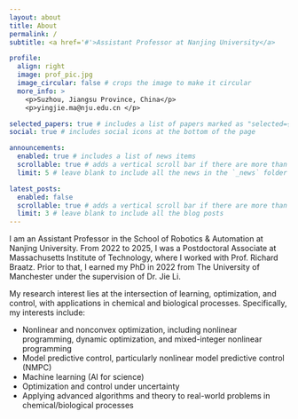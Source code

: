 ```yaml
---
layout: about
title: About
permalink: /
subtitle: <a href='#'>Assistant Professor at Nanjing University</a>

profile:
  align: right
  image: prof_pic.jpg
  image_circular: false # crops the image to make it circular
  more_info: >
    <p>Suzhou, Jiangsu Province, China</p>
    <p>yingjie.ma@nju.edu.cn </p>

selected_papers: true # includes a list of papers marked as "selected={true}"
social: true # includes social icons at the bottom of the page

announcements:
  enabled: true # includes a list of news items
  scrollable: true # adds a vertical scroll bar if there are more than 3 news items
  limit: 5 # leave blank to include all the news in the `_news` folder

latest_posts:
  enabled: false
  scrollable: true # adds a vertical scroll bar if there are more than 3 new posts items
  limit: 3 # leave blank to include all the blog posts
---
```


I am an Assistant Professor in the School of Robotics & Automation at Nanjing University. From 2022 to 2025, I was a Postdoctoral Associate at Massachusetts Institute of Technology, where I worked with Prof. Richard Braatz. Prior to that, I earned my PhD in 2022 from The University of Manchester under the supervision of Dr. Jie Li.

My research interest lies at the intersection of learning, optimization, and control, with applications in chemical and biological processes. Specifically, my interests include:
- Nonlinear and nonconvex optimization, including nonlinear programming, dynamic optimization, and mixed-integer nonlinear programming
- Model predictive control, particularly nonlinear model predictive control (NMPC)
- Machine learning (AI for science)
- Optimization and control under uncertainty
- Applying advanced algorithms and theory to real-world problems in chemical/biological processes
